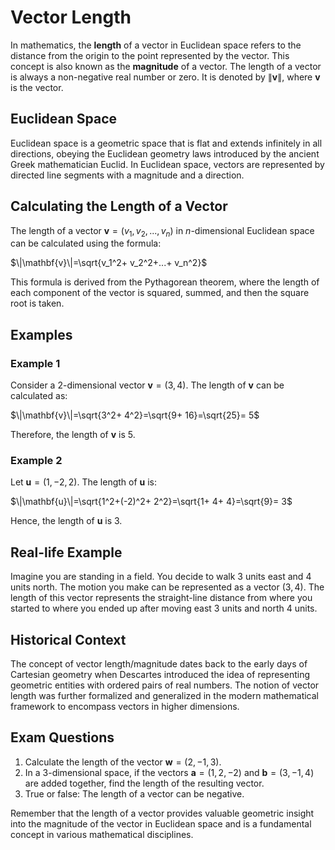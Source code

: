 # Vector Length

In mathematics, the **length** of a vector in Euclidean space refers to the distance from the origin to the point represented by the vector. This concept is also known as the **magnitude** of a vector. The length of a vector is always a non-negative real number or zero. It is denoted by $\|\mathbf{v}\|$, where $\mathbf{v}$ is the vector.

## Euclidean Space

Euclidean space is a geometric space that is flat and extends infinitely in all directions, obeying the Euclidean geometry laws introduced by the ancient Greek mathematician Euclid. In Euclidean space, vectors are represented by directed line segments with a magnitude and a direction.

## Calculating the Length of a Vector

The length of a vector $\mathbf{v}=(v_1, v_2,..., v_n)$ in $n$-dimensional Euclidean space can be calculated using the formula:

$\|\mathbf{v}\|=\sqrt{v_1^2+ v_2^2+...+ v_n^2}$

This formula is derived from the Pythagorean theorem, where the length of each component of the vector is squared, summed, and then the square root is taken.

## Examples

### Example 1
Consider a 2-dimensional vector $\mathbf{v}=(3, 4)$. The length of $\mathbf{v}$ can be calculated as:

$\|\mathbf{v}\|=\sqrt{3^2+ 4^2}=\sqrt{9+ 16}=\sqrt{25}= 5$

Therefore, the length of $\mathbf{v}$ is 5.

### Example 2
Let $\mathbf{u}=(1,-2, 2)$. The length of $\mathbf{u}$ is:

$\|\mathbf{u}\|=\sqrt{1^2+(-2)^2+ 2^2}=\sqrt{1+ 4+ 4}=\sqrt{9}= 3$

Hence, the length of $\mathbf{u}$ is 3.

## Real-life Example
Imagine you are standing in a field. You decide to walk 3 units east and 4 units north. The motion you make can be represented as a vector $(3, 4)$. The length of this vector represents the straight-line distance from where you started to where you ended up after moving east 3 units and north 4 units.

## Historical Context
The concept of vector length/magnitude dates back to the early days of Cartesian geometry when Descartes introduced the idea of representing geometric entities with ordered pairs of real numbers. The notion of vector length was further formalized and generalized in the modern mathematical framework to encompass vectors in higher dimensions.

## Exam Questions
1. Calculate the length of the vector $\mathbf{w}=(2,-1, 3)$.
2. In a 3-dimensional space, if the vectors $\mathbf{a}=(1, 2,-2)$ and $\mathbf{b}=(3,-1, 4)$ are added together, find the length of the resulting vector.
3. True or false: The length of a vector can be negative.

Remember that the length of a vector provides valuable geometric insight into the magnitude of the vector in Euclidean space and is a fundamental concept in various mathematical disciplines.